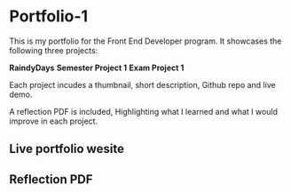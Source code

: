 # Portfolio-1

This is my portfolio for the Front End Developer program. It showcases the following three projects:

**RaindyDays**
**Semester Project 1**
**Exam Project 1**

Each project incudes a thumbnail, short description, Github repo and live demo.

A reflection PDF is included, Highlighting what I learned and what I would improve in each project.

## Live portfolio wesite

## Reflection PDF